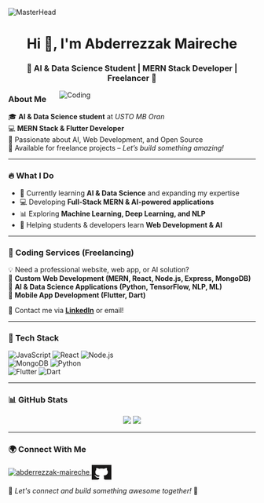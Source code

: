 ![MasterHead](https://user-images.githubusercontent.com/66934377/223913733-deb1d974-787d-43c4-b60d-eff538aa161e.gif)

<h1 align="center">Hi 👋, I'm Abderrezzak Maireche</h1>
<h3 align="center">🚀 AI & Data Science Student | MERN Stack Developer | Freelancer 🚀</h3>

<img align="right" alt="Coding" width="400" src="https://camo.githubusercontent.com/73fe8a09642bc88c0f287fe43ce0f0b05bdf9d6cf474b0ccd178555385078816/68747470733a2f2f696d672e6574696d672e636f6d2f7468756d622f6d7369642d38343134363035362c77696474682d313230302c6865696768742d3930302c696d6773697a652d3633383035332c726573697a656d6f64652d382f32303231303730365f646576656c6f7065722d65636f6e6f6d795f30312e6a7067"/>

### About Me  
🎓 **AI & Data Science student** at *USTO MB Oran*  
💻 **MERN Stack & Flutter Developer**  
🧠 Passionate about AI, Web Development, and Open Source  
💼 Available for freelance projects – *Let’s build something amazing!*  

---

### 🔥 What I Do  
- 🌱 Currently learning **AI & Data Science** and expanding my expertise  
- 💻 Developing **Full-Stack MERN & AI-powered applications**  
- 📊 Exploring **Machine Learning, Deep Learning, and NLP**  
- 🤝 Helping students & developers learn **Web Development & AI**  

---

### 💼 Coding Services (Freelancing)  
💡 Need a professional website, web app, or AI solution?  
🔹 **Custom Web Development (MERN, React, Node.js, Express, MongoDB)**  
🔹 **AI & Data Science Applications (Python, TensorFlow, NLP, ML)**  
🔹 **Mobile App Development (Flutter, Dart)**  

📩 Contact me via **[LinkedIn](https://linkedin.com/in/abderrezzak-maireche)** or email!

---

### 🚀 Tech Stack  
![JavaScript](https://img.shields.io/badge/-JavaScript-F7DF1E?style=flat-square&logo=javascript&logoColor=black) 
![React](https://img.shields.io/badge/-React-61DAFB?style=flat-square&logo=react&logoColor=black) 
![Node.js](https://img.shields.io/badge/-Node.js-339933?style=flat-square&logo=node.js&logoColor=white)  
![MongoDB](https://img.shields.io/badge/-MongoDB-47A248?style=flat-square&logo=mongodb&logoColor=white) 
![Python](https://img.shields.io/badge/-Python-3776AB?style=flat-square&logo=python&logoColor=white)  
![Flutter](https://img.shields.io/badge/-Flutter-02569B?style=flat-square&logo=flutter&logoColor=white) 
![Dart](https://img.shields.io/badge/-Dart-0175C2?style=flat-square&logo=dart&logoColor=white)  

---

### 📊 GitHub Stats  
<p align="center">
  <img src="https://github-readme-stats.vercel.app/api?username=abderrezzakmrch&show_icons=true&theme=radical" width="400"/>
  <img src="https://github-readme-streak-stats.herokuapp.com/?user=abderrezzakmrch&theme=radical" width="400"/>
</p>

---

### 🌍 Connect With Me  
<p align="left">
<a href="https://linkedin.com/in/abderrezzak-maireche" target="blank">
  <img align="center" src="https://raw.githubusercontent.com/rahuldkjain/github-profile-readme-generator/master/src/images/icons/Social/linked-in-alt.svg" alt="abderrezzak-maireche" height="30" width="40" />
</a>
<a href="https://github.com/abderrezzakmrch" target="blank">
  <img align="center" src="https://raw.githubusercontent.com/edent/SuperTinyIcons/master/images/svg/github.svg" alt="GitHub" height="30" width="40" />
</a>
</p>

🚀 *Let's connect and build something awesome together!* 🚀
